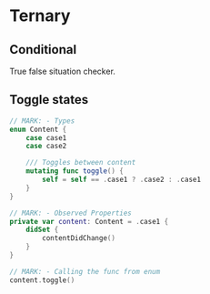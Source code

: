 # Ternary

## Conditional

True false situation checker.

## Toggle states

```swift
// MARK: - Types
enum Content {
	case case1
	case case2

	/// Toggles between content
	mutating func toggle() {
		self = self == .case1 ? .case2 : .case1
	}
}

// MARK: - Observed Properties
private var content: Content = .case1 {
	didSet {
		contentDidChange()
	}
}

// MARK: - Calling the func from enum
content.toggle()
```

